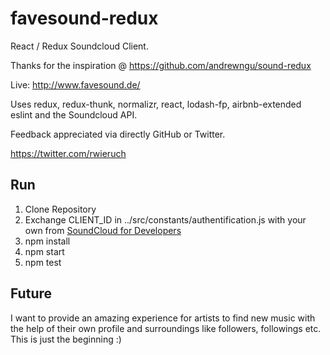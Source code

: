 # favesound-redux

React / Redux Soundcloud Client.

Thanks for the inspiration @ https://github.com/andrewngu/sound-redux

Live: http://www.favesound.de/

Uses redux, redux-thunk, normalizr, react, lodash-fp, airbnb-extended eslint and the Soundcloud API.

Feedback appreciated via directly GitHub or Twitter.

https://twitter.com/rwieruch

## Run

1. Clone Repository
2. Exchange CLIENT_ID in ../src/constants/authentification.js with your own from [SoundCloud for Developers](https://developers.soundcloud.com/)
3. npm install
4. npm start
5. npm test

## Future

I want to provide an amazing experience for artists to find new music with the help of their own profile and surroundings like followers, followings etc. This is just the beginning :)
